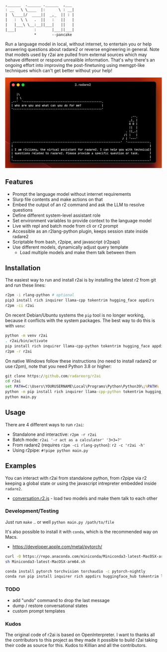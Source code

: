 ```
,______  .______ .______  ,___
: __   \ \____  |:      \ : __|
|  \____|/  ____||  _,_  || : |
|   :  \ \   .  ||   :   ||   |
|   |___\ \__:__||___|   ||   |
|___|        :       |___||___|
             *       --pancake
```

Run a language model in local, without internet, to entertain you or help answering questions about radare2 or reverse engineering in general. Note that models used by r2ai are pulled from external sources which may behave different or respond unrealible information. That's why there's an ongoing effort into improving the post-finetuning using memgpt-like techniques which can't get better without your help!

<p align="center">
  <img src="doc/r2clippy.jpg">
</p>

## Features

* Prompt the language model without internet requirements
* Slurp file contents and make actions on that
* Embed the output of an r2 command and ask the LLM to resolve questions
* Define different system-level assistant role
* Set environment variables to provide context to the language model
* Live with repl and batch mode from cli or r2 prompt
* Accessible as an r2lang-python plugin, keeps session state inside radare2
* Scriptable from bash, r2pipe, and javascript (r2papi)
* Use different models, dynamically adjust query template
  * Load multiple models and make them talk between them

## Installation

The easiest way to run and install r2ai is by installing the latest r2 from git and run these lines:

```bash
r2pm -i rlang-python # optional
pip3 install rich inquirer llama-cpp tokentrim hugging_face appdirs
r2pm -ci r2ai
```

On recent Debian/Ubuntu systems the `pip` tool is no longer working, because it conflicts with the system packages. The best way to do this is with `venv`:

```bash
python -m venv r2ai
. r2ai/bin/activate
pip install rich inquirer llama-cpp-python tokentrim hugging_face appdirs
r2pm -r r2ai
```

On native Windows follow these instructions (no need to install radare2 or use r2pm), note that you need Python 3.8 or higher:

```cmd
git clone https://github.com/radareorg/r2ai
cd r2ai
set PATH=C:\Users\YOURUSERNAME\Local\Programs\Python\Python39\;%PATH%
python -m pip install rich inquirer llama-cpp-python tokentrim hugging_face appdirs pyreadline3
python main.py
```

## Usage

There are 4 different ways to run `r2ai`:

* Standalone and interactive: `r2pm -r r2ai`
* Batch mode: `r2ai '-r act as a calculator' '3+3=?'`
* From radare2 (requires `r2pm -ci rlang-python`): `r2 -c 'r2ai -h'`
* Using r2pipe: `#!pipe python main.py`

## Examples

You can interact with r2ai from standalone python, from r2pipe via r2 keeping a global state or using the javascript intrepreter embedded inside `radare2`.

* [conversation.r2.js](examples/conversation.r2.js) - load two models and make them talk to each other

### Development/Testing

Just run `make` .. or well `python main.py /path/to/file`

It's also possible to install it with `conda`, which is the recommended way on Macs.

* https://developer.apple.com/metal/pytorch/

```sh
curl -O https://repo.anaconda.com/miniconda/Miniconda3-latest-MacOSX-arm64.sh
sh Miniconda3-latest-MacOSX-arm64.sh
```

```sh
conda install pytorch torchvision torchaudio -c pytorch-nightly
conda run pip install inquirer rich appdirs huggingface_hub tokentrim llama-cpp-python
```

### TODO

* add "undo" command to drop the last message
* dump / restore conversational states
* custom prompt templates

### Kudos

The original code of r2ai is based on OpenInterpreter. I want to thanks all the contributors to this project as they made it possible to build r2ai taking their code as source for this.  Kudos to Killian and all the contributors.
